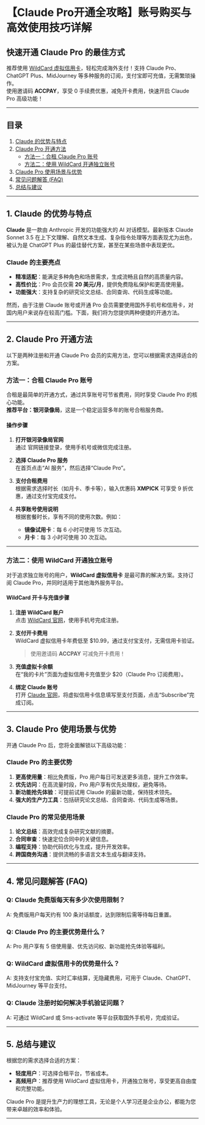 # 【Claude Pro开通全攻略】账号购买与高效使用技巧详解

## 快速开通 Claude Pro 的最佳方式

推荐使用 [WildCard 虚拟信用卡](https://bit.ly/bewildcard)，轻松完成海外支付！支持 Claude Pro、ChatGPT Plus、MidJourney 等多种服务的订阅，支付宝即可充值，无需繁琐操作。  
使用邀请码 **ACCPAY**，享受 0 手续费优惠，减免开卡费用，快速开启 Claude Pro 高级功能！

---

## 目录

1. [Claude 的优势与特点](#1-claude的优势与特点)  
2. [Claude Pro 开通方法](#2-claude-pro开通方法)  
   - [方法一：合租 Claude Pro 账号](#方法一合租-claude-pro账号)  
   - [方法二：使用 WildCard 开通独立账号](#方法二使用-wildcard开通独立账号)  
3. [Claude Pro 使用场景与优势](#3-claude-pro使用场景与优势)  
4. [常见问题解答 (FAQ)](#4-常见问题解答-faq)  
5. [总结与建议](#5-总结与建议)  

---

## 1. Claude 的优势与特点

**Claude** 是一款由 Anthropic 开发的功能强大的 AI 对话模型。最新版本 Claude Sonnet 3.5 在上下文理解、自然文本生成、复杂指令处理等方面表现尤为出色，被认为是 ChatGPT Plus 的最佳替代方案，甚至在某些场景中表现更优。

### Claude 的主要亮点
- **精准适配**：能满足多种角色和场景需求，生成流畅且自然的高质量内容。  
- **高性价比**：Pro 会员仅需 **20 美元/月**，提供免费隐私保护和更高使用量。  
- **功能强大**：支持复杂的研究论文总结、合同查询、代码生成等功能。

然而，由于注册 Claude 账号或开通 Pro 会员需要使用国外手机号和信用卡，对国内用户来说存在较高门槛。下面，我们将为您提供两种便捷的开通方法。

---

## 2. Claude Pro 开通方法

以下是两种注册和开通 Claude Pro 会员的实用方法，您可以根据需求选择适合的方案。

### 方法一：合租 Claude Pro 账号

合租是最简单的开通方式，通过共享账号可节省费用，同时享受 Claude Pro 的核心功能。  
**推荐平台：银河录像局**，这是一个稳定运营多年的账号合租服务商。

#### 操作步骤
1. **打开银河录像局官网**  
   通过 官网链接登录，使用手机号或微信完成注册。  

2. **选择 Claude Pro 服务**  
   在首页点击“AI 服务”，然后选择“Claude Pro”。  

3. **支付合租费用**  
   根据需求选择时长（如月卡、季卡等），输入优惠码 **XMPICK** 可享受 9 折优惠，通过支付宝完成支付。

4. **共享账号使用说明**  
   根据套餐时长，享有不同的使用次数。例如：
   - **镜像试用卡**：每 6 小时可使用 15 次互动。
   - **月卡**：每 3 小时可使用 30 次互动。

---

### 方法二：使用 WildCard 开通独立账号

对于追求独立账号的用户，**WildCard 虚拟信用卡** 是最可靠的解决方案。支持订阅 Claude Pro，并同时适用于其他海外服务平台。

#### WildCard 开卡与充值步骤
1. **注册 WildCard 账户**  
   点击 [WildCard 官网](https://bit.ly/bewildcard)，使用手机号完成注册。  

2. **支付开卡费用**  
   WildCard 虚拟信用卡年费低至 $10.99，通过支付宝支付，无需信用卡验证。  
   > 使用邀请码 **ACCPAY** 可减免开卡费用！  

3. **充值虚拟卡余额**  
   在“我的卡片”页面为虚拟信用卡充值至少 $20（Claude Pro 订阅费用）。  

4. **绑定 Claude 账号**  
   打开 [Claude 官网](https://claude.ai)，将虚拟信用卡信息填写至支付页面，点击“Subscribe”完成订阅。

---

## 3. Claude Pro 使用场景与优势

开通 Claude Pro 后，您将全面解锁以下高级功能：

### Claude Pro 的主要优势
1. **更高使用量**：相比免费版，Pro 用户每日可发送更多消息，提升工作效率。  
2. **优先访问**：在高流量时段，Pro 用户享有优先处理权，避免等待。  
3. **新功能抢先体验**：可提前试用 Claude 的最新功能，保持技术领先。  
4. **强大的生产力工具**：包括研究论文总结、合同查询、代码生成等场景。

### Claude Pro 的常见使用场景
1. **论文总结**：高效完成复杂研究文献的摘要。  
2. **合同审查**：快速定位合同中的关键信息。  
3. **编程支持**：协助代码优化与生成，提升开发效率。  
4. **跨国商务沟通**：提供流畅的多语言文本生成与翻译支持。

---

## 4. 常见问题解答 (FAQ)

### Q: Claude 免费版每天有多少次使用限制？  
A: 免费版用户每天约有 100 条对话额度，达到限制后需等待每日重置。

### Q: Claude Pro 的主要优势是什么？  
A: Pro 用户享有 5 倍使用量、优先访问权、新功能抢先体验等福利。

### Q: WildCard 虚拟信用卡的优势是什么？  
A: 支持支付宝充值、实时汇率结算，无隐藏费用，可用于 Claude、ChatGPT、MidJourney 等平台支付。

### Q: Claude 注册时如何解决手机验证问题？  
A: 可通过 WildCard 或 Sms-activate 等平台获取国外手机号，完成验证。

---

## 5. 总结与建议

根据您的需求选择合适的方案：  
- **轻度用户**：可选择合租平台，节省成本。  
- **高频用户**：推荐使用 WildCard 虚拟信用卡，开通独立账号，享受更高自由度和完整功能。  

Claude Pro 是提升生产力的理想工具，无论是个人学习还是企业办公，都能为您带来卓越的效率和体验。

---


